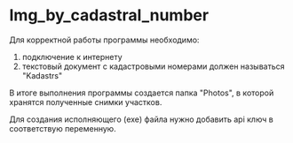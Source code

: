 # Img_by_cadastral_number
Для корректной работы программы необходимо: 
1) подключение к интернету
2) текстовый документ с кадастровыми номерами должен называться "Kadastrs"

В итоге выполнения программы создается папка "Photos", в которой хранятся полученные снимки участков.

Для создания исполняющего (exe) файла нужно добавить api ключ в соответствую переменную.

